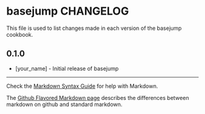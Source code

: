 basejump CHANGELOG
==================

This file is used to list changes made in each version of the basejump cookbook.

0.1.0
-----
- [your_name] - Initial release of basejump

- - -
Check the [Markdown Syntax Guide](http://daringfireball.net/projects/markdown/syntax) for help with Markdown.

The [Github Flavored Markdown page](http://github.github.com/github-flavored-markdown/) describes the differences between markdown on github and standard markdown.

